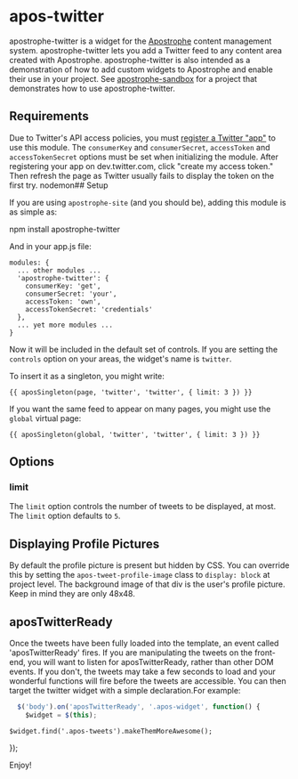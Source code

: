 # apos-twitter

apostrophe-twitter is a widget for the [Apostrophe](http://github.com/punkave/apostrophe) content management system. apostrophe-twitter lets you add a Twitter feed to any content area created with Apostrophe. apostrophe-twitter is also intended as a demonstration of how to add custom widgets to Apostrophe and enable their use in your project. See [apostrophe-sandbox](http://github.com/punkave/apostrophe-sandbox) for a project that demonstrates how to use apostrophe-twitter.

## Requirements

Due to Twitter's API access policies, you must [register a Twitter "app"](https://dev.twitter.com/) to use this module. The `consumerKey` and `consumerSecret`, `accessToken` and `accessTokenSecret` options must be set when initializing the module. After registering your app on dev.twitter.com, click "create my access token." Then refresh the page as Twitter usually fails to display the token on the first try.
nodemon## Setup

If you are using `apostrophe-site` (and you should be), adding this module is as simple as:

npm install apostrophe-twitter

And in your app.js file:

    modules: {
      ... other modules ...
      'apostrophe-twitter': {
        consumerKey: 'get',
        consumerSecret: 'your',
        accessToken: 'own',
        accessTokenSecret: 'credentials'
      },
      ... yet more modules ...
    }

Now it will be included in the default set of controls. If you are setting the `controls` option on your areas, the widget's name is `twitter`.

To insert it as a singleton, you might write:

    {{ aposSingleton(page, 'twitter', 'twitter', { limit: 3 }) }}

If you want the same feed to appear on many pages, you might use the `global` virtual page:

    {{ aposSingleton(global, 'twitter', 'twitter', { limit: 3 }) }}

## Options

### limit

The `limit` option controls the number of tweets to be displayed, at most. The `limit` option defaults to `5`.

## Displaying Profile Pictures

By default the profile picture is present but hidden by CSS. You can override this by setting the `apos-tweet-profile-image` class to `display: block` at project level. The background image of that div is the user's profile picture. Keep in mind they are only 48x48.

## aposTwitterReady

Once the tweets have been fully loaded into the template, an event called 'aposTwitterReady' fires. If you are manipulating the tweets on the front-end, you will want to listen for aposTwitterReady, rather than other DOM events. If you don't, the tweets may take a few seconds to load and your wonderful functions will fire before the tweets are accessible. You can then target the twitter widget with a simple declaration.For example:

```javascript
  $('body').on('aposTwitterReady', '.apos-widget', function() {
    $widget = $(this);
```

    $widget.find('.apos-tweets').makeThemMoreAwesome();

  });

Enjoy!
